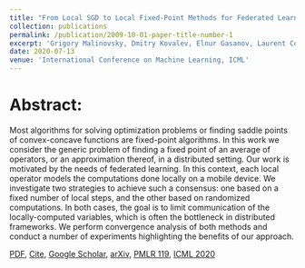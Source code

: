 ```yaml
---
title: "From Local SGD to Local Fixed-Point Methods for Federated Learning"
collection: publications
permalink: /publication/2009-10-01-paper-title-number-1
excerpt: 'Grigory Malinovsky, Dmitry Kovalev, Elnur Gasanov, Laurent Condat, Peter Richtárik'
date: 2020-07-13
venue: 'International Conference on Machine Learning, ICML'
---
```

Abstract:
======
Most algorithms for solving optimization problems or finding saddle points of convex-concave functions are fixed-point algorithms. In this work we consider the generic problem of finding a fixed point of an average of operators, or an approximation thereof, in a distributed setting. Our work is motivated by the needs of federated learning. In this context, each local operator models the computations done locally on a mobile device. We investigate two strategies to achieve such a consensus: one based on a fixed number of local steps, and the other based on randomized computations. In both cases, the goal is to limit communication of the locally-computed variables, which is often the bottleneck in distributed frameworks. We perform convergence analysis of both methods and conduct a number of experiments highlighting the benefits of our approach.

[PDF](https://arxiv.org/pdf/2004.01442.pdf), [Cite](https://scholar.googleusercontent.com/scholar.bib?q=info:PWDNmqH2cJ8J:scholar.google.com/&output=citation&scisdr=CgXs1Zy1EKfp3RDjRo4:AAGBfm0AAAAAX-rmXo4TbJTa8Sfkh6FuJv5Of0JLZ5fe&scisig=AAGBfm0AAAAAX-rmXkYEn1cNtDIdNQ4_hSoBmtqJJofo&scisf=4&ct=citation&cd=-1&hl=ru&scfhb=1), [Google Scholar](https://scholar.google.com/citations?hl=ru&user=4w2W9KQAAAAJ#d=gs_md_cita-d&u=%2Fcitations%3Fview_op%3Dview_citation%26hl%3Dru%26user%3D4w2W9KQAAAAJ%26citation_for_view%3D4w2W9KQAAAAJ%3Au5HHmVD_uO8C%26tzom%3D-180), [arXiv](https://arxiv.org/abs/2004.01442), [PMLR 119](http://proceedings.mlr.press/v119/malinovskiy20a.html), [ICML 2020](https://icml.cc/virtual/2020/poster/6590) 
